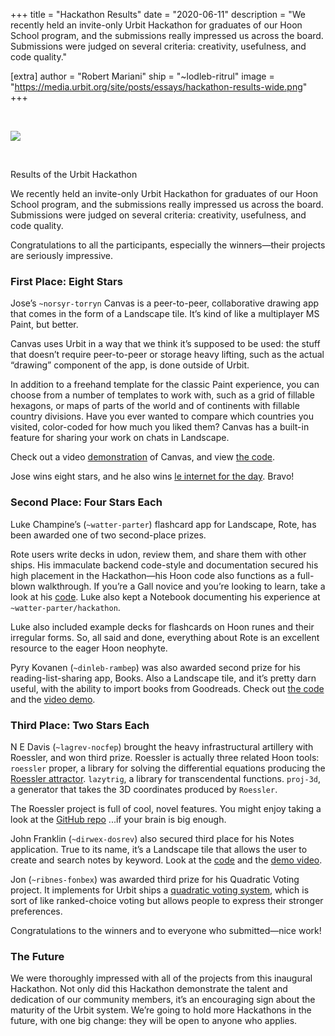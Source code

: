 +++
title = "Hackathon Results"
date = "2020-06-11"
description = "We recently held an invite-only Urbit Hackathon for graduates of our Hoon School program, and the submissions really impressed us across the board. Submissions were judged on several criteria: creativity, usefulness, and code quality."

[extra]
author = "Robert Mariani"
ship = "~lodleb-ritrul"
image = "https://media.urbit.org/site/posts/essays/hackathon-results-wide.png"
+++

<br>

![](https://media.urbit.org/site/posts/essays/hackathon-results.png)

<br>

Results of the Urbit Hackathon

We recently held an invite-only Urbit Hackathon for graduates of our Hoon School program, and the submissions really impressed us across the board. Submissions were judged on several criteria: creativity, usefulness, and code quality.

Congratulations to all the participants, especially the winners—their projects are seriously impressive.

### First Place: Eight Stars

Jose’s `~norsyr-torryn` Canvas is a peer-to-peer, collaborative drawing app that comes in the form of a Landscape tile. It’s kind of like a multiplayer MS Paint, but better.

Canvas uses Urbit in a way that we think it’s supposed to be used: the stuff that doesn’t require peer-to-peer or storage heavy lifting, such as the actual “drawing” component of the app, is done outside of Urbit.

In addition to a freehand template for the classic Paint experience, you can choose from a number of templates to work with, such as a grid of fillable hexagons, or maps of parts of the world and of continents with fillable country divisions. Have you ever wanted to compare which countries you visited, color-coded for how much you liked them? Canvas has a built-in feature for sharing your work on chats in Landscape.

Check out a video [demonstration](https://www.youtube.com/watch?v=S6DySv730Hw) of Canvas, and view [the code](https://github.com/yosoyubik/canvas).

Jose wins eight stars, and he also wins [le internet for the day](https://news.ycombinator.com/item?id=23228058). Bravo!

### Second Place: Four Stars Each

Luke Champine’s (`~watter-parter`) flashcard app for Landscape, Rote, has been awarded one of two second-place prizes.

Rote users write decks in udon, review them, and share them with other ships. His immaculate backend code-style and documentation secured his high placement in the Hackathon—his Hoon code also functions as a full-blown walkthrough. If you’re a Gall novice and you’re looking to learn, take a look at his [code](https://github.com/lukechampine/rote). Luke also kept a Notebook documenting his experience at `~watter-parter/hackathon`.

Luke also included example decks for flashcards on Hoon runes and their irregular forms. So, all said and done, everything about Rote is an excellent resource to the eager Hoon neophyte.

Pyry Kovanen (`~dinleb-rambep`) was also awarded second prize for his reading-list-sharing app, Books. Also a Landscape tile, and it’s pretty darn useful, with the ability to import books from Goodreads. Check out [the code](https://github.com/pkova/urbit/tree/books/pkg/interface/books) and the [video demo](https://youtu.be/Spy7FoPdfx8).

### Third Place: Two Stars Each

N E Davis (`~lagrev-nocfep`) brought the heavy infrastructural artillery with Roessler, and won third prize. Roessler is actually three related Hoon tools:
`roessler` proper, a library for solving the differential equations producing the [Roessler attractor](https://en.wikipedia.org/wiki/R%C3%B6ssler_attractor).
`lazytrig`, a library for transcendental functions.
`proj-3d`, a generator that takes the 3D coordinates produced by `Roessler`.

The Roessler project is full of cool, novel features. You might enjoy taking a look at the [GitHub repo](https://github.com/sigilante/roessler) ...if your brain is big enough.

John Franklin (`~dirwex-dosrev`) also secured third place for his Notes application. True to its name, it’s a Landscape tile that allows the user to create and search notes by keyword. Look at the [code](https://github.com/jfranklin9000/notes/) and the [demo video](https://www.youtube.com/watch?v=7DurNjCFOmA).

Jon (`~ribnes-fonbex`) was awarded third prize for his Quadratic Voting project. It implements for Urbit ships a [quadratic voting system](https://en.wikipedia.org/wiki/Quadratic_voting), which is sort of like ranked-choice voting but allows people to express their stronger preferences.

Congratulations to the winners and to everyone who submitted—nice work!

### The Future

We were thoroughly impressed with all of the projects from this inaugural Hackathon. Not only did this Hackathon demonstrate the talent and dedication of our community members, it’s an encouraging sign about the maturity of the Urbit system. We’re going to hold more Hackathons in the future, with one big change: they will be open to anyone who applies.
